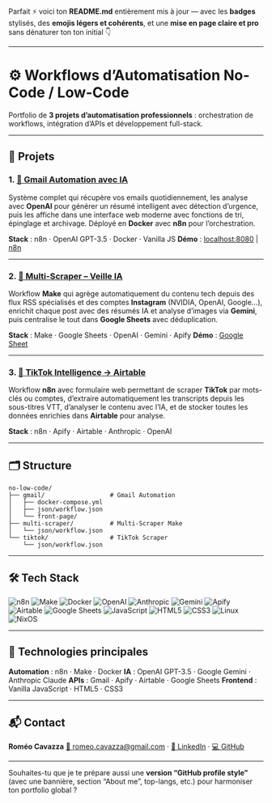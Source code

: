 Parfait ⚡ voici ton **README.md** entièrement mis à jour — avec les **badges** stylisés, des **emojis légers et cohérents**, et une **mise en page claire et pro** sans dénaturer ton ton initial 👇

---

# ⚙️ Workflows d’Automatisation No-Code / Low-Code

Portfolio de **3 projets d’automatisation professionnels** : orchestration de workflows, intégration d’APIs et développement full-stack.

---

## 🚀 Projets

### 1. [📧 Gmail Automation avec IA](gmail/)

Système complet qui récupère vos emails quotidiennement, les analyse avec **OpenAI** pour générer un résumé intelligent avec détection d’urgence, puis les affiche dans une interface web moderne avec fonctions de tri, épinglage et archivage.
Déployé en **Docker** avec **n8n** pour l’orchestration.

**Stack** : n8n · OpenAI GPT-3.5 · Docker · Vanilla JS
**Démo** : [localhost:8080](http://localhost:8080) | [n8n](http://localhost:5678)

---

### 2. [🧠 Multi-Scraper – Veille IA](multi-scraper/)

Workflow **Make** qui agrège automatiquement du contenu tech depuis des flux RSS spécialisés et des comptes **Instagram** (NVIDIA, OpenAI, Google…), enrichit chaque post avec des résumés IA et analyse d’images via **Gemini**, puis centralise le tout dans **Google Sheets** avec déduplication.

**Stack** : Make · Google Sheets · OpenAI · Gemini · Apify
**Démo** : [Google Sheet](https://docs.google.com/spreadsheets/d/17JXOTxNk7-EDYpSQIKgBH-hyClpwn7jkmSknl3Azs1A/edit)

---

### 3. [📱 TikTok Intelligence → Airtable](tiktok/)

Workflow **n8n** avec formulaire web permettant de scraper **TikTok** par mots-clés ou comptes, d’extraire automatiquement les transcripts depuis les sous-titres VTT, d’analyser le contenu avec l’IA, et de stocker toutes les données enrichies dans **Airtable** pour analyse.

**Stack** : n8n · Apify · Airtable · Anthropic · OpenAI

---

## 🗂️ Structure

```
no-low-code/
├── gmail/                  # Gmail Automation
│   ├── docker-compose.yml
│   ├── json/workflow.json
│   └── front-page/
├── multi-scraper/          # Multi-Scraper Make
│   └── json/workflow.json
└── tiktok/                 # TikTok Scraper
    └── json/workflow.json
```

---

## 🛠️ Tech Stack

![n8n](https://img.shields.io/badge/n8n-EA4C89?logo=n8n\&logoColor=white)
![Make](https://img.shields.io/badge/Make-0085FF?logo=make\&logoColor=white)
![Docker](https://img.shields.io/badge/Docker-2496ED?logo=docker\&logoColor=white)
![OpenAI](https://img.shields.io/badge/OpenAI-412991?logo=openai\&logoColor=white)
![Anthropic](https://img.shields.io/badge/Anthropic-000000?logo=anthropic\&logoColor=white)
![Gemini](https://img.shields.io/badge/Google%20Gemini-4285F4?logo=google\&logoColor=white)
![Apify](https://img.shields.io/badge/Apify-FF9900?logo=apify\&logoColor=white)
![Airtable](https://img.shields.io/badge/Airtable-18BFFF?logo=airtable\&logoColor=white)
![Google Sheets](https://img.shields.io/badge/Google%20Sheets-34A853?logo=googlesheets\&logoColor=white)
![JavaScript](https://img.shields.io/badge/JavaScript-F7DF1E?logo=javascript\&logoColor=black)
![HTML5](https://img.shields.io/badge/HTML5-E34F26?logo=html5\&logoColor=white)
![CSS3](https://img.shields.io/badge/CSS3-1572B6?logo=css3\&logoColor=white)
![Linux](https://img.shields.io/badge/Linux-FCC624?logo=linux\&logoColor=black)
![NixOS](https://img.shields.io/badge/NixOS-5277C3?logo=nixos\&logoColor=white)

---

## 🤖 Technologies principales

**Automation** : n8n · Make · Docker
**IA** : OpenAI GPT-3.5 · Google Gemini · Anthropic Claude
**APIs** : Gmail · Apify · Airtable · Google Sheets
**Frontend** : Vanilla JavaScript · HTML5 · CSS3

---

## 📬 Contact

**Roméo Cavazza**
[📧 romeo.cavazza@gmail.com](mailto:romeo.cavazza@gmail.com) · [💼 LinkedIn](https://www.linkedin.com/in/romeo-cavazza/) · [💻 GitHub](https://github.com/RomeoCavazza)

---

Souhaites-tu que je te prépare aussi une **version “GitHub profile style”** (avec une bannière, section “About me”, top-langs, etc.) pour harmoniser ton portfolio global ?
